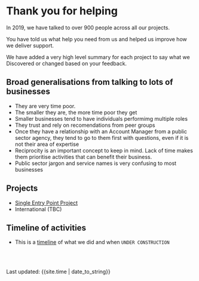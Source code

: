 # Thank you for helping

In 2019, we have talked to over 900 people across all our projects.

You have told us what help you need from us and helped us improve how we deliver support.

We have added a very high level summary for each project to say what we Discovered or changed based on your feedback.


## Broad generalisations from talking to lots of businesses
- They are very time poor.
- The smaller they are, the more time poor they get
- Smaller businesses tend to have individuals performimg multiple roles
- They trust and rely on recomendations from peer groups
- Once they have a relationship with an Account Manager from a public sector agency, they tend to go to them first with questions, even if it is not their area of expertise
- Reciprocity is an important concept to keep in mind. Lack of time makes them prioritise activities that can benefit their business.
- Public sector jargon and service names is very confusing to most businesses

## Projects
- [Single Entry Point Project](feedbackSEP.html)
- International (TBC)

## Timeline of activities
- This is a [timeline](timeline) of what we did and when `UNDER CONSTRUCTION`

<br><br>
<div>Last updated: {{site.time | date_to_string}}</div>
